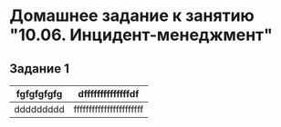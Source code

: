 # Домашнее задание к занятию "10.06. Инцидент-менеджмент"

## Задание 1


| fgfgfgfgfg| dffffffffffffffdf |
|--|--|
| ddddddddd | fffffffffffffffffffffff |
